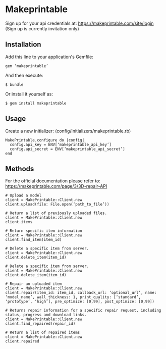 # Makeprintable

Sign up for your api credentials at: https://makeprintable.com/site/login
(Sign up is currently invitation only)

## Installation

Add this line to your application's Gemfile:

    gem ‘makeprintable’

And then execute:

    $ bundle

Or install it yourself as:

    $ gem install makeprintable

## Usage
Create a new initializer: (config/initializers/makeprintable.rb)

    MakePrintable.configure do |config|
      config.api_key = ENV[‘makeprintable_api_key’]
      config.api_secret = ENV[‘makeprintable_api_secret’]
    end



## Methods
For the official documentation please refer to: https://makeprintable.com/page/3/3D-repair-API

    # Upload a model
    client = MakePrintable::Client.new
    client.upload(file: File.open(‘path_to_file’))

    # Return a list of previously uploaded files.
    client = MakePrintable::Client.new
    client.items

    # Return specific item information
    client = MakePrintable::Client.new
    client.find_item(item_id)

    # Delete a specific item from server.
    client = MakePrintable::Client.new
    client.delete_item(item_id)

    # Delete a specific item from server.
    client = MakePrintable::Client.new
    client.delete_item(item_id)

    # Repair an uploaded item
    client = MakePrintable::Client.new
    client.repair(item_id: item_id, callback_url: ‘optional_url’, name: ‘model_name’, wall_thickness: 1, print_quality: [‘standard’, ‘prototype’, ‘high’], pre_optimize: [0,99], post_optimize: [0,99])

    # Returns repair information for a specific repair request, including status, progress and download links.
    client = MakePrintable::Client.new
    client.find_repaired(repair_id)

    # Return a list of repaired items
    client = MakePrintable::Client.new
    client.repaired
